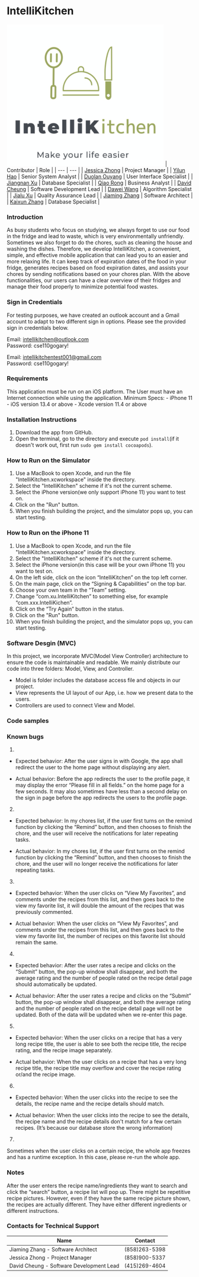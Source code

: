 # IntelliKitchen 

![IK logo](https://github.com/acisseJZhong/CSE110_TEAMIK_IntelliKitchen/blob/master/logo.png)
| Contributor                                                   | Role                      |
| ---                                                           | ---                       |
| [Jessica Zhong](https://github.com/acisseJZhong)              | Project Manager           |
| [Yilun Hao](https://github.com/ylh301)                        | Senior System Analyst     |
| [Duolan Ouyang](https://github.com/duouyang)                  | User Interface Specialist |
| [Jiangnan Xu](https://github.com/jn1118)                      | Database Specialist       |
| [Qiao Rong](https://github.com/QRrong)                        | Business Analyst          |
| [David Cheung](https://github.com/sawsa307)                   | Software Development Lead |
| [Dawei Wang](https://github.com/wdwei9717)                    | Algorithm Specialist      |
| [Jialu Xu](https://github.com/machaeese)                      | Quality Assurance Lead    |
| [Jiaming Zhang](https://github.com/FanTasZZhang)              | Software Architect        |
| [Kaixun Zhang](https://github.com/Lucas610)                   | Database Specialist       |

### Introduction
As busy students who focus on studying, we always forget to use our food in the fridge and lead to waste, which is very environmentally unfriendly. Sometimes we also forget to do the chores, 
such as cleaning the house and washing the dishes. Therefore, we develop IntelliKitchen, a convenient, simple, and effective mobile application that can lead you to an easier and more relaxing life. It can keep track of expiration dates of the food in your fridge, generates recipes based on food expiration dates, and assists your chores by sending notifications based on your chores plan. With the above functionalities, our users can have a clear overview of their fridges and manage their food properly to minimize potential food wastes.


### Sign in Credentials
For testing purposes, we have created an outlook account and a Gmail account to adapt to two different sign in options. Please see the provided sign in credentials below.

Email: intellikitchen@outlook.com</br>
Password: cse110gogary!

Email: intellikitchentest001@gmail.com</br>
Password: cse110gogary!


### Requirements
This application must be run on an iOS platform. 
The User must have an Internet connection while using the application. 
Minimum Specs: 
        - iPhone 11 
        - iOS version 13.4 or above
        - Xcode version 11.4 or above

### Installation Instructions
1. Download the app from GitHub. 
2. Open the terminal, go to the directory and execute `pod install`(if it doesn't work out, first run `sudo gem install cocoapods`). 


### How to Run on the Simulator
1. Use a MacBook to open Xcode, and run the file "IntelliKitchen.xcworkspace" inside the directory. 
2. Select the "IntelliKitchen" scheme if it's not the current scheme. 
3. Select the iPhone version(we only support iPhone 11) you want to test on. 
4. Click on the "Run" button. 
5. When you finish building the project, and the simulator pops up, you can start testing.

### How to Run on the iPhone 11
1. Use a MacBook to open Xcode, and run the file "IntelliKitchen.xcworkspace" inside the directory. 
2. Select the "IntelliKitchen" scheme if it's not the current scheme. 
3. Select the iPhone version(in this case will be your own iPhone 11) you want to test on. 
4. On the left side, click on the icon “IntelliKitchen” on the top left corner.
5. On the main page, click on the “Signing & Capabilities” on the top bar.
6. Choose your own team in the “Team” setting.
7. Change “com.xu.IntelliKitchen” to something else, for example “com.xxx.IntelliKichen”.
8. Click on the “Try Again” button in the status.
9. Click on the "Run" button. 
10. When you finish building the project, and the simulator pops up, you can start testing.

### Software Desgin (MVC)
In this project, we incorporate MVC(Model View Controller) architecture to ensure the code is maintainable and readable. We mainly distribute our code into three folders: Model, View, and Controller. 
- Model is folder includes the database access file and objects in our project. 
- View represents the UI layout of our App, i.e. how we present data to the users. 
- Controllers are used to connect View and Model.

### Code samples


### Known bugs
1. 
- Expected behavior: After the user signs in with Google, the app shall redirect the user to the home page without displaying any alert.

- Actual behavior: Before the app redirects the user to the profile page, it may display the error “Please fill in all fields.” on the home page for a few seconds. It may also sometimes have less than a second delay on the sign in page before the app redirects the users to the profile page.

2. 
- Expected behavior: In my chores list, if the user first turns on the remind function by clicking the “Remind” button, and then chooses to finish the chore, and the user will receive the notifications for later repeating tasks. 

- Actual behavior: In my chores list, if the user first turns on the remind function by clicking the “Remind” button, and then chooses to finish the chore, and the user will no longer receive the notifications for later repeating tasks. 

3. 
- Expected behavior: When the user clicks on “View My Favorites”, and comments under the recipes from this list, and then goes back to the view my favorite list, it will double the amount of the recipes that was previously commented.

- Actual behavior: When the user clicks on “View My Favorites”, and comments under the recipes from this list, and then goes back to the view my favorite list, the number of recipes on this favorite list should remain the same. 

4. 
- Expected behavior: After the user rates a recipe and clicks on the “Submit” button, the pop-up window shall disappear, and both the average rating and the number of people rated on the recipe detail page should automatically be updated. 

- Actual behavior: After the user rates a recipe and clicks on the “Submit” button, the pop-up window shall disappear, and both the average rating and the number of people rated on the recipe detail page will not be updated. Both of the data will be updated when we re-enter this page.

5. 
- Expected behavior: When the user clicks on a recipe that has a very long recipe title,  the user is able to see both the recipe title, the recipe rating, and the recipe image separately.

- Actual behavior: When the user clicks on a recipe that has a very long recipe title, the 
recipe title may overflow and cover the recipe rating or/and the recipe image.

6. 
- Expected behavior: When the user clicks into the recipe to see the details, the recipe name and the recipe details should match.

- Actual behavior: When the user clicks into the recipe to see the details, the recipe name 
and the recipe details don't match for a few certain recipes. (It’s because our database store the wrong information)

7. 
Sometimes when the user clicks on a certain recipe, the whole app freezes and has a runtime exception. In this case, please re-run the whole app. 

### Notes
After the user enters the recipe name/ingredients they want to search and click the “search” button, a recipe list will pop up. There might be repetitive recipe pictures. However, even if they have the same recipe picture shown, the recipes are actually different. They have either different ingredients or different instructions.

### Contacts for Technical Support
| Name                                                          | Contact                   |
| ---                                                           | ---                       |
| Jiaming Zhang - Software Architect                            | (858)263-5398             |
| Jessica Zhong - Project Manager                               | (858)900-5337             |
| David Cheung - Software Development Lead                      | (415)269-4604             |
